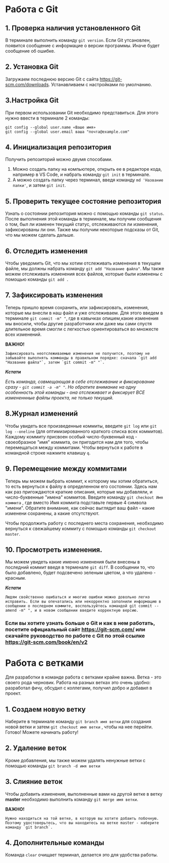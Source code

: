 # Работа с Git
## 1. Проверка наличия установленного Git
В терминале выполнить команду `git version`.
Если Git утсановлен, появится сообщение с информацие о версии программы. Иначе будет сообщение об ошибке.
## 2. Установка Git
Загружаем последнюю версию Git с сайта https://git-scm.com/downloads.
Устанавливаем с настройками по умолчанию.
## 3.Настройка Git
При первом использовании Git необходимо представиться. Для этого нужно ввести в терминале 2 команды: 
```
git config --global user.name «Ваше имя»
git config --global user.email ваша "почта@example.com"
```
 ## 4. Инициализация репозитория

Получить репозиторий можно двумя способами. 

1. Можно создать папку на компьютере, открыть ее в редакторе кода, например в VS Code, и набрать команду `git init`  в терминале. 
2. А можно создать папку через терминал, введя команду `md 'Название папки'`, и затем `git init`.

 ## 5. Проверить текущее состояние репозитория
  
  Узнать о состоянии репозитория можно с помощью команды `git status`. После выполнения этой команды в терминале, мы получим сообщения о том, был ли изменен текущий статус, отслеживаются ли изменения, зафиксированы ли они. Также мы получим некоторые подсказы от Git, что мы можем сделать дальше. 

   ## 6. Отследить изменения

   Чтобы уведомить Git, что мы хотим отслеживать изменения в текущем файле, мы должны набрать команду `git add "Название файла"`. Мы также можем отслеживать изменения всех файлов, которые были изменены с помощью команды `git add .`

## 7. Зафиксировать изменения 
Теперь пришло время сохранить, или зафиксировать, изменения, которые мы внесли в наш файл и уже отслеживаем. 
Для этого введем в терминале `git commit -m" "`, где в кавычках опишем,какие изменения мы вносили, чтобы другие разработчики или даже мы сами спустя длительное время смогли с легкостью ориентироваться во множесте всех изменений. 

**ВАЖНО!**
```
Зафиксировать неотслеживаемые изменения не получится, поэтому не забывайте выполнять комманды в правильном порядке: сначала `git add "Название файла"`, затем `git commit -m" "`. 
 ```
 ***Кстати***

*Есть команда, совмещающая в себе отслеживание и фиксирование сразу - `git commit -a -m" "`. Но обратите внимание на одну особенность этой команды  - она отслеживает и фиксирует ВСЕ измененнные файлы проекта, не только текущий.*

## 8.Журнал изменений

Чтобы увидеть все произведенные коммиты, введите `git log` или `git log --oneline` (для оптимизированного краткого списка всех коммитов). Каждому коммиту присвоен особый число-буквенный код - своеобразное "имя" коммита, он пригодится нам для того, чтобы перемещаться между коммитами. Чтобы вернуться к работе в командной строке нажмите клавишу `q`.

## 9. Перемещение между коммитами

Теперь мы можем выбрать коммит, к которому мы хотим обратиться, то есть вернуться к файлу в определенном его состоянии. Здесь нам как раз пригождаются краткие описания, которые мы добавляли, и число-буквенные "имена" коммитов. Введите команду `git checkout Имя коммита` , где вместо Имя коммита подставьте первые 4 символа "имени". Обратите внимание, как сейчас выглядит ваш файл -  какие изменени сохранены, а какие отсутствуют. 

Чтобы продолжить работу с последнего места сохранения, необходимо вернуться к свежайшему коммиту с помощью команды `git checkout master`.

## 10. Просмотреть изменения.

Мы можем увидеть какие именно изменения были внесены в последний коммит введя в терменале `git diff`. В сообщении то, что было добавлено, будет подсвечено зеленым цветом, а что удалено - красным. 

***Кстати*** 
```
Людям свойственно ошибаться и многие ошибки можно довольно легко исправить. Если вы опечатались или некорректно заполнили информацию в сообщении о последнем коммите, воспользуйтесь командой git commit --amend -m" ", и в новом сообщении введите корректную версию.
```

### Если вы хотите узнать больше о Git  и как в нем работать, посетите официальный сайт https://git-scm.com/ или скачайте руководство по работе с Git по этой ссылке https://git-scm.com/book/en/v2


# Работа с ветками

Для разработки в команде работа с ветками крайне важна. Ветка - это своего рода черновик. Работа на разных ветках это очень удобно: разработал фичу, обсудил с коллегами, получил добро и добавил в проект. 
## 1. Создаем новую ветку
Наберите в терминале команду `git branch имя ветки` для создания новой ветки и затем  `git checkout имя ветки` , чтобы на нее перейти. 
Готово! Можете начинать работу!

## 2. Удаление веток
Кроме добавления, мы также можем удалять ненужные ветки с помощью команды `git branch -d имя ветки`

## 3. Слияние веток
Чтобы добавить изменения, выполненные вами на другой ветке в ветку **master** необходимо выполнить команду `git merge имя ветки`. 

**ВАЖНО!**
```
Нужно находиться на той ветке, в которую вы хотите добаить побочную. Поэтому удостоверьтесь, что вы находитесь на ветке master - наберите команду `git branch`.
```
## 4. Дополнительные команды

Команда `clear` очищает терминал, делается это для удобства работы.


